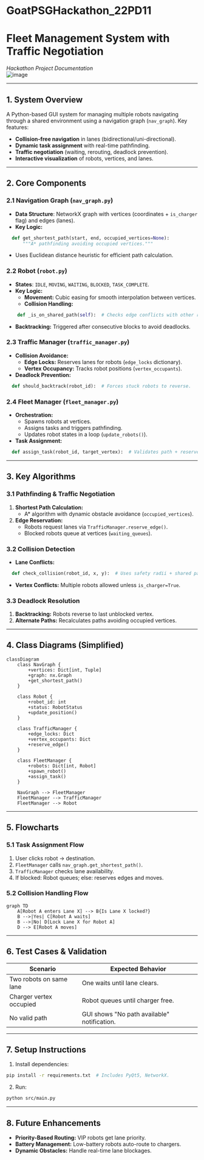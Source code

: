 ﻿# GoatPSGHackathon_22PD11

 # **Fleet Management System with Traffic Negotiation**  
*Hackathon Project Documentation*  
![image](https://github.com/user-attachments/assets/cc2f0915-c4e4-4484-a366-3201d808e6bf)

---

## **1. System Overview**  
A Python-based GUI system for managing multiple robots navigating through a shared environment using a navigation graph (`nav_graph`). Key features:  
- **Collision-free navigation** in lanes (bidirectional/uni-directional).  
- **Dynamic task assignment** with real-time pathfinding.  
- **Traffic negotiation** (waiting, rerouting, deadlock prevention).  
- **Interactive visualization** of robots, vertices, and lanes.  

---

## **2. Core Components**  

### **2.1 Navigation Graph (`nav_graph.py`)**  
- **Data Structure**: NetworkX graph with vertices (coordinates + `is_charger` flag) and edges (lanes).  
- **Key Logic:**  
```python
  def get_shortest_path(start, end, occupied_vertices=None):
      """A* pathfinding avoiding occupied vertices."""
```
- Uses Euclidean distance heuristic for efficient path calculation.  

### **2.2 Robot (`robot.py`)**  
- **States**: `IDLE`, `MOVING`, `WAITING`, `BLOCKED`, `TASK_COMPLETE`.  
- **Key Logic:**  
  - **Movement:** Cubic easing for smooth interpolation between vertices.  
  - **Collision Handling:**  
```python
    def _is_on_shared_path(self):  # Checks edge conflicts with other robots.
```
  - **Backtracking:** Triggered after consecutive blocks to avoid deadlocks.  

### **2.3 Traffic Manager (`traffic_manager.py`)**  
- **Collision Avoidance:**  
  - **Edge Locks:** Reserves lanes for robots (`edge_locks` dictionary).  
  - **Vertex Occupancy:** Tracks robot positions (`vertex_occupants`).  
- **Deadlock Prevention:**  
```python
  def should_backtrack(robot_id):  # Forces stuck robots to reverse.
```

### **2.4 Fleet Manager (`fleet_manager.py`)**  
- **Orchestration:**  
  - Spawns robots at vertices.  
  - Assigns tasks and triggers pathfinding.  
  - Updates robot states in a loop (`update_robots()`).  
- **Task Assignment:**  
```python
  def assign_task(robot_id, target_vertex):  # Validates path + reserves edges.
```

---

## **3. Key Algorithms**  

### **3.1 Pathfinding & Traffic Negotiation**  
1. **Shortest Path Calculation:**  
   - A* algorithm with dynamic obstacle avoidance (`occupied_vertices`).  
2. **Edge Reservation:**  
   - Robots request lanes via `TrafficManager.reserve_edge()`.  
   - Blocked robots queue at vertices (`waiting_queues`).  

### **3.2 Collision Detection**  
- **Lane Conflicts:**  
```python
  def check_collision(robot_id, x, y):  # Uses safety radii + shared path detection.
```
- **Vertex Conflicts:** Multiple robots allowed unless `is_charger=True`.  

### **3.3 Deadlock Resolution**  
1. **Backtracking:** Robots reverse to last unblocked vertex.  
2. **Alternate Paths:** Recalculates paths avoiding occupied vertices.  

---

## **4. Class Diagrams (Simplified)**  
```mermaid
classDiagram
    class NavGraph {
        +vertices: Dict[int, Tuple]
        +graph: nx.Graph
        +get_shortest_path()
    }
    
    class Robot {
        +robot_id: int
        +status: RobotStatus
        +update_position()
    }
    
    class TrafficManager {
        +edge_locks: Dict
        +vertex_occupants: Dict
        +reserve_edge()
    }
    
    class FleetManager {
        +robots: Dict[int, Robot]
        +spawn_robot()
        +assign_task()
    }
    
    NavGraph --> FleetManager
    FleetManager --> TrafficManager
    FleetManager --> Robot
```

---

## **5. Flowcharts**  

### **5.1 Task Assignment Flow**  
1. User clicks robot → destination.  
2. `FleetManager` calls `nav_graph.get_shortest_path()`.  
3. `TrafficManager` checks lane availability.  
4. If blocked: Robot queues; else: reserves edges and moves.  

### **5.2 Collision Handling Flow**  
```mermaid
graph TD
    A[Robot A enters Lane X] --> B{Is Lane X locked?}
    B -->|Yes| C[Robot A waits]
    B -->|No| D[Lock Lane X for Robot A]
    D --> E[Robot A moves]
```

---

## **6. Test Cases & Validation**  
| **Scenario**               | **Expected Behavior**                          |  
|----------------------------|-----------------------------------------------|  
| Two robots on same lane     | One waits until lane clears.                  |  
| Charger vertex occupied    | Robot queues until charger free.              |  
| No valid path              | GUI shows "No path available" notification.   |  

---

## **7. Setup Instructions**  
1. Install dependencies:  
```bash
pip install -r requirements.txt  # Includes PyQt5, NetworkX.
```
2. Run:  
```bash
python src/main.py
```

---

## **8. Future Enhancements**  
- **Priority-Based Routing:** VIP robots get lane priority.  
- **Battery Management:** Low-battery robots auto-route to chargers.  
- **Dynamic Obstacles:** Handle real-time lane blockages.  




